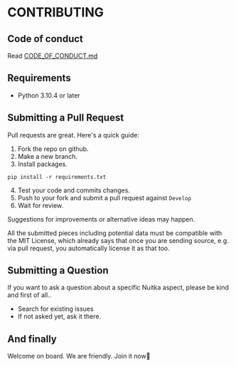 # CONTRIBUTING

## Code of conduct
Read [CODE_OF_CONDUCT.md](/CODE_OF_CONDUCT.md)  

## Requirements
- Python 3.10.4 or later  

## Submitting a Pull Request
Pull requests are great. Here's a quick guide:

1. Fork the repo on github.  
2. Make a new branch.  
3. Install packages.  
```shell
pip install -r requirements.txt
```
4. Test your code and commits changes.
5. Push to your fork and submit a pull request against `Develop`  
6. Wait for review.  

Suggestions for improvements or alternative ideas may happen.  

All the submitted pieces including potential data must be compatible with the MIT License, which already says that once you are sending source, e.g. via pull request, you automatically license it as that too.  

## Submitting a Question

If you want to ask a question about a specific Nuitka aspect, please be kind
and first of all..

* Search for existing issues  
* If not asked yet, ask it there.  

## And finally
Welcome on board. We are friendly. Join it now👀